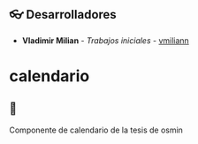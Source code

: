 <a name="contributors"></a>
## :eyeglasses: Desarrolladores

  * **Vladimir Milian** - *Trabajos iniciales* - [vmiliann](https://github.com/vmiliann) 

# calendario
## :calendar:
Componente de calendario de la tesis de osmin
